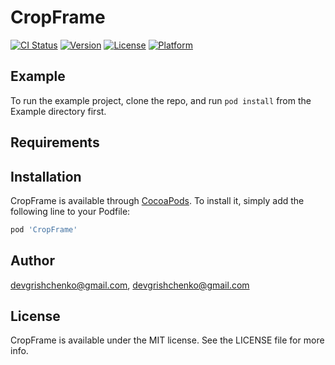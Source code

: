 # CropFrame

[![CI Status](https://img.shields.io/travis/devgrishchenko@gmail.com/CropFrame.svg?style=flat)](https://travis-ci.org/devgrishchenko@gmail.com/CropFrame)
[![Version](https://img.shields.io/cocoapods/v/CropFrame.svg?style=flat)](https://cocoapods.org/pods/CropFrame)
[![License](https://img.shields.io/cocoapods/l/CropFrame.svg?style=flat)](https://cocoapods.org/pods/CropFrame)
[![Platform](https://img.shields.io/cocoapods/p/CropFrame.svg?style=flat)](https://cocoapods.org/pods/CropFrame)

## Example

To run the example project, clone the repo, and run `pod install` from the Example directory first.

## Requirements

## Installation

CropFrame is available through [CocoaPods](https://cocoapods.org). To install
it, simply add the following line to your Podfile:

```ruby
pod 'CropFrame'
```

## Author

devgrishchenko@gmail.com, devgrishchenko@gmail.com

## License

CropFrame is available under the MIT license. See the LICENSE file for more info.
